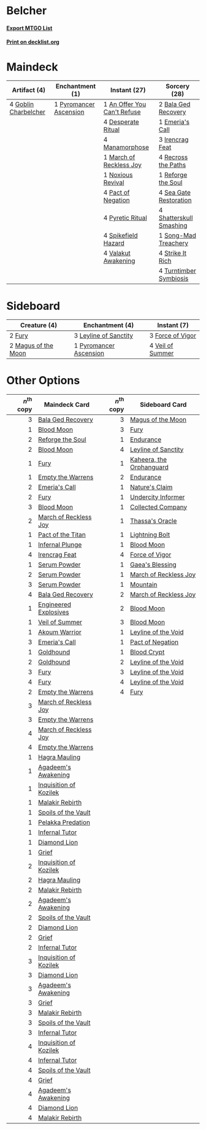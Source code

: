 # Belcher

#### [Export MTGO List](../collection/Belcher/Belcher.txt)
#### [Print on decklist.org](http://decklist.org/?deckmain=1%09An%20Offer%20You%20Can't%20Refuse%0A2%09Bala%20Ged%20Recovery%0A4%09Desperate%20Ritual%0A1%09Emeria's%20Call%0A4%09Goblin%20Charbelcher%0A3%09Irencrag%20Feat%0A4%09Manamorphose%0A1%09March%20of%20Reckless%20Joy%0A1%09Noxious%20Revival%0A4%09Pact%20of%20Negation%0A4%09Pyretic%20Ritual%0A1%09Pyromancer%20Ascension%0A4%09Recross%20the%20Paths%0A1%09Reforge%20the%20Soul%0A4%09Sea%20Gate%20Restoration%0A4%09Shatterskull%20Smashing%0A1%09Song-Mad%20Treachery%0A4%09Spikefield%20Hazard%0A4%09Strike%20It%20Rich%0A4%09Turntimber%20Symbiosis%0A4%09Valakut%20Awakening&deckside=3%09Force%20of%20Vigor%0A2%09Fury%0A3%09Leyline%20of%20Sanctity%0A2%09Magus%20of%20the%20Moon%0A1%09Pyromancer%20Ascension%0A4%09Veil%20of%20Summer)
# Maindeck

|                                         Artifact (4)                                          |                                         Enchantment (1)                                         |                                             Instant (27)                                             |                                           Sorcery (28)                                           |
|-----------------------------------------------------------------------------------------------|-------------------------------------------------------------------------------------------------|------------------------------------------------------------------------------------------------------|--------------------------------------------------------------------------------------------------|
|4 [Goblin Charbelcher](http://gatherer.wizards.com/Pages/Card/Details.aspx?multiverseid=438497)|1 [Pyromancer Ascension](http://gatherer.wizards.com/Pages/Card/Details.aspx?multiverseid=425933)|1 [An Offer You Can't Refuse](http://gatherer.wizards.com/Pages/Card/Details.aspx?multiverseid=555252)|2 [Bala Ged Recovery](http://gatherer.wizards.com/Pages/Card/Details.aspx?multiverseid=491825)    |
|                                                                                               |                                                                                                 |4 [Desperate Ritual](http://gatherer.wizards.com/Pages/Card/Details.aspx?multiverseid=80275)          |1 [Emeria's Call](http://gatherer.wizards.com/Pages/Card/Details.aspx?multiverseid=491633)        |
|                                                                                               |                                                                                                 |4 [Manamorphose](http://gatherer.wizards.com/Pages/Card/Details.aspx?multiverseid=370568)             |3 [Irencrag Feat](http://gatherer.wizards.com/Pages/Card/Details.aspx?multiverseid=473089)        |
|                                                                                               |                                                                                                 |1 [March of Reckless Joy](http://gatherer.wizards.com/Pages/Card/Details.aspx?multiverseid=548458)    |4 [Recross the Paths](http://gatherer.wizards.com/Pages/Card/Details.aspx?multiverseid=152874)    |
|                                                                                               |                                                                                                 |1 [Noxious Revival](http://gatherer.wizards.com/Pages/Card/Details.aspx?multiverseid=230067)          |1 [Reforge the Soul](http://gatherer.wizards.com/Pages/Card/Details.aspx?multiverseid=278256)     |
|                                                                                               |                                                                                                 |4 [Pact of Negation](http://gatherer.wizards.com/Pages/Card/Details.aspx?multiverseid=442057)         |4 [Sea Gate Restoration](http://gatherer.wizards.com/Pages/Card/Details.aspx?multiverseid=491706) |
|                                                                                               |                                                                                                 |4 [Pyretic Ritual](http://gatherer.wizards.com/Pages/Card/Details.aspx?multiverseid=205067)           |4 [Shatterskull Smashing](http://gatherer.wizards.com/Pages/Card/Details.aspx?multiverseid=491802)|
|                                                                                               |                                                                                                 |4 [Spikefield Hazard](http://gatherer.wizards.com/Pages/Card/Details.aspx?multiverseid=491809)        |1 [Song-Mad Treachery](http://gatherer.wizards.com/Pages/Card/Details.aspx?multiverseid=491807)   |
|                                                                                               |                                                                                                 |4 [Valakut Awakening](http://gatherer.wizards.com/Pages/Card/Details.aspx?multiverseid=491818)        |4 [Strike It Rich](http://gatherer.wizards.com/Pages/Card/Details.aspx?multiverseid=522219)       |
|                                                                                               |                                                                                                 |                                                                                                      |4 [Turntimber Symbiosis](http://gatherer.wizards.com/Pages/Card/Details.aspx?multiverseid=491864) |


# Sideboard

|                                         Creature (4)                                         |                                         Enchantment (4)                                         |                                        Instant (7)                                        |
|----------------------------------------------------------------------------------------------|-------------------------------------------------------------------------------------------------|-------------------------------------------------------------------------------------------|
|2 [Fury](http://gatherer.wizards.com/Pages/Card/Details.aspx?multiverseid=522202)             |3 [Leyline of Sanctity](http://gatherer.wizards.com/Pages/Card/Details.aspx?multiverseid=204993) |3 [Force of Vigor](http://gatherer.wizards.com/Pages/Card/Details.aspx?multiverseid=464113)|
|2 [Magus of the Moon](http://gatherer.wizards.com/Pages/Card/Details.aspx?multiverseid=136152)|1 [Pyromancer Ascension](http://gatherer.wizards.com/Pages/Card/Details.aspx?multiverseid=425933)|4 [Veil of Summer](http://gatherer.wizards.com/Pages/Card/Details.aspx?multiverseid=466952)|


# Other Options

|*n*<sup>th</sup> copy|                                          Maindeck Card                                          |*n*<sup>th</sup> copy|                                          Sideboard Card                                           |
|--------------------:|-------------------------------------------------------------------------------------------------|--------------------:|---------------------------------------------------------------------------------------------------|
|                    3|[Bala Ged Recovery](http://gatherer.wizards.com/Pages/Card/Details.aspx?multiverseid=491825)     |                    3|[Magus of the Moon](http://gatherer.wizards.com/Pages/Card/Details.aspx?multiverseid=136152)       |
|                    1|[Blood Moon](http://gatherer.wizards.com/Pages/Card/Details.aspx?multiverseid=45386)             |                    3|[Fury](http://gatherer.wizards.com/Pages/Card/Details.aspx?multiverseid=522202)                    |
|                    2|[Reforge the Soul](http://gatherer.wizards.com/Pages/Card/Details.aspx?multiverseid=278256)      |                    1|[Endurance](http://gatherer.wizards.com/Pages/Card/Details.aspx?multiverseid=522233)               |
|                    2|[Blood Moon](http://gatherer.wizards.com/Pages/Card/Details.aspx?multiverseid=45386)             |                    4|[Leyline of Sanctity](http://gatherer.wizards.com/Pages/Card/Details.aspx?multiverseid=204993)     |
|                    1|[Fury](http://gatherer.wizards.com/Pages/Card/Details.aspx?multiverseid=522202)                  |                    1|[Kaheera, the Orphanguard](http://gatherer.wizards.com/Pages/Card/Details.aspx?multiverseid=479744)|
|                    1|[Empty the Warrens](http://gatherer.wizards.com/Pages/Card/Details.aspx?multiverseid=426587)     |                    2|[Endurance](http://gatherer.wizards.com/Pages/Card/Details.aspx?multiverseid=522233)               |
|                    2|[Emeria's Call](http://gatherer.wizards.com/Pages/Card/Details.aspx?multiverseid=491633)         |                    1|[Nature's Claim](http://gatherer.wizards.com/Pages/Card/Details.aspx?multiverseid=382316)          |
|                    2|[Fury](http://gatherer.wizards.com/Pages/Card/Details.aspx?multiverseid=522202)                  |                    1|[Undercity Informer](http://gatherer.wizards.com/Pages/Card/Details.aspx?multiverseid=366271)      |
|                    3|[Blood Moon](http://gatherer.wizards.com/Pages/Card/Details.aspx?multiverseid=45386)             |                    1|[Collected Company](http://gatherer.wizards.com/Pages/Card/Details.aspx?multiverseid=394519)       |
|                    2|[March of Reckless Joy](http://gatherer.wizards.com/Pages/Card/Details.aspx?multiverseid=548458) |                    1|[Thassa's Oracle](http://gatherer.wizards.com/Pages/Card/Details.aspx?multiverseid=476324)         |
|                    1|[Pact of the Titan](http://gatherer.wizards.com/Pages/Card/Details.aspx?multiverseid=130638)     |                    1|[Lightning Bolt](http://gatherer.wizards.com/Pages/Card/Details.aspx?multiverseid=806)             |
|                    1|[Infernal Plunge](http://gatherer.wizards.com/Pages/Card/Details.aspx?multiverseid=235603)       |                    1|[Blood Moon](http://gatherer.wizards.com/Pages/Card/Details.aspx?multiverseid=45386)               |
|                    4|[Irencrag Feat](http://gatherer.wizards.com/Pages/Card/Details.aspx?multiverseid=473089)         |                    4|[Force of Vigor](http://gatherer.wizards.com/Pages/Card/Details.aspx?multiverseid=464113)          |
|                    1|[Serum Powder](http://gatherer.wizards.com/Pages/Card/Details.aspx?multiverseid=48920)           |                    1|[Gaea's Blessing](http://gatherer.wizards.com/Pages/Card/Details.aspx?multiverseid=417433)         |
|                    2|[Serum Powder](http://gatherer.wizards.com/Pages/Card/Details.aspx?multiverseid=48920)           |                    1|[March of Reckless Joy](http://gatherer.wizards.com/Pages/Card/Details.aspx?multiverseid=548458)   |
|                    3|[Serum Powder](http://gatherer.wizards.com/Pages/Card/Details.aspx?multiverseid=48920)           |                    1|[Mountain](http://gatherer.wizards.com/Pages/Card/Details.aspx?multiverseid=439859)                |
|                    4|[Bala Ged Recovery](http://gatherer.wizards.com/Pages/Card/Details.aspx?multiverseid=491825)     |                    2|[March of Reckless Joy](http://gatherer.wizards.com/Pages/Card/Details.aspx?multiverseid=548458)   |
|                    1|[Engineered Explosives](http://gatherer.wizards.com/Pages/Card/Details.aspx?multiverseid=50139)  |                    2|[Blood Moon](http://gatherer.wizards.com/Pages/Card/Details.aspx?multiverseid=45386)               |
|                    1|[Veil of Summer](http://gatherer.wizards.com/Pages/Card/Details.aspx?multiverseid=466952)        |                    3|[Blood Moon](http://gatherer.wizards.com/Pages/Card/Details.aspx?multiverseid=45386)               |
|                    1|[Akoum Warrior](http://gatherer.wizards.com/Pages/Card/Details.aspx?multiverseid=491773)         |                    1|[Leyline of the Void](http://gatherer.wizards.com/Pages/Card/Details.aspx?multiverseid=107682)     |
|                    3|[Emeria's Call](http://gatherer.wizards.com/Pages/Card/Details.aspx?multiverseid=491633)         |                    1|[Pact of Negation](http://gatherer.wizards.com/Pages/Card/Details.aspx?multiverseid=442057)        |
|                    1|[Goldhound](http://gatherer.wizards.com/Pages/Card/Details.aspx?multiverseid=555309)             |                    1|[Blood Crypt](http://gatherer.wizards.com/Pages/Card/Details.aspx?multiverseid=97102)              |
|                    2|[Goldhound](http://gatherer.wizards.com/Pages/Card/Details.aspx?multiverseid=555309)             |                    2|[Leyline of the Void](http://gatherer.wizards.com/Pages/Card/Details.aspx?multiverseid=107682)     |
|                    3|[Fury](http://gatherer.wizards.com/Pages/Card/Details.aspx?multiverseid=522202)                  |                    3|[Leyline of the Void](http://gatherer.wizards.com/Pages/Card/Details.aspx?multiverseid=107682)     |
|                    4|[Fury](http://gatherer.wizards.com/Pages/Card/Details.aspx?multiverseid=522202)                  |                    4|[Leyline of the Void](http://gatherer.wizards.com/Pages/Card/Details.aspx?multiverseid=107682)     |
|                    2|[Empty the Warrens](http://gatherer.wizards.com/Pages/Card/Details.aspx?multiverseid=426587)     |                    4|[Fury](http://gatherer.wizards.com/Pages/Card/Details.aspx?multiverseid=522202)                    |
|                    3|[March of Reckless Joy](http://gatherer.wizards.com/Pages/Card/Details.aspx?multiverseid=548458) |                     |                                                                                                   |
|                    3|[Empty the Warrens](http://gatherer.wizards.com/Pages/Card/Details.aspx?multiverseid=426587)     |                     |                                                                                                   |
|                    4|[March of Reckless Joy](http://gatherer.wizards.com/Pages/Card/Details.aspx?multiverseid=548458) |                     |                                                                                                   |
|                    4|[Empty the Warrens](http://gatherer.wizards.com/Pages/Card/Details.aspx?multiverseid=426587)     |                     |                                                                                                   |
|                    1|[Hagra Mauling](http://gatherer.wizards.com/Pages/Card/Details.aspx?multiverseid=491741)         |                     |                                                                                                   |
|                    1|[Agadeem's Awakening](http://gatherer.wizards.com/Pages/Card/Details.aspx?multiverseid=491723)   |                     |                                                                                                   |
|                    1|[Inquisition of Kozilek](http://gatherer.wizards.com/Pages/Card/Details.aspx?multiverseid=416897)|                     |                                                                                                   |
|                    1|[Malakir Rebirth](http://gatherer.wizards.com/Pages/Card/Details.aspx?multiverseid=491747)       |                     |                                                                                                   |
|                    1|[Spoils of the Vault](http://gatherer.wizards.com/Pages/Card/Details.aspx?multiverseid=46572)    |                     |                                                                                                   |
|                    1|[Pelakka Predation](http://gatherer.wizards.com/Pages/Card/Details.aspx?multiverseid=491757)     |                     |                                                                                                   |
|                    1|[Infernal Tutor](http://gatherer.wizards.com/Pages/Card/Details.aspx?multiverseid=107308)        |                     |                                                                                                   |
|                    1|[Diamond Lion](http://gatherer.wizards.com/Pages/Card/Details.aspx?multiverseid=522301)          |                     |                                                                                                   |
|                    1|[Grief](http://gatherer.wizards.com/Pages/Card/Details.aspx?multiverseid=522163)                 |                     |                                                                                                   |
|                    2|[Inquisition of Kozilek](http://gatherer.wizards.com/Pages/Card/Details.aspx?multiverseid=416897)|                     |                                                                                                   |
|                    2|[Hagra Mauling](http://gatherer.wizards.com/Pages/Card/Details.aspx?multiverseid=491741)         |                     |                                                                                                   |
|                    2|[Malakir Rebirth](http://gatherer.wizards.com/Pages/Card/Details.aspx?multiverseid=491747)       |                     |                                                                                                   |
|                    2|[Agadeem's Awakening](http://gatherer.wizards.com/Pages/Card/Details.aspx?multiverseid=491723)   |                     |                                                                                                   |
|                    2|[Spoils of the Vault](http://gatherer.wizards.com/Pages/Card/Details.aspx?multiverseid=46572)    |                     |                                                                                                   |
|                    2|[Diamond Lion](http://gatherer.wizards.com/Pages/Card/Details.aspx?multiverseid=522301)          |                     |                                                                                                   |
|                    2|[Grief](http://gatherer.wizards.com/Pages/Card/Details.aspx?multiverseid=522163)                 |                     |                                                                                                   |
|                    2|[Infernal Tutor](http://gatherer.wizards.com/Pages/Card/Details.aspx?multiverseid=107308)        |                     |                                                                                                   |
|                    3|[Inquisition of Kozilek](http://gatherer.wizards.com/Pages/Card/Details.aspx?multiverseid=416897)|                     |                                                                                                   |
|                    3|[Diamond Lion](http://gatherer.wizards.com/Pages/Card/Details.aspx?multiverseid=522301)          |                     |                                                                                                   |
|                    3|[Agadeem's Awakening](http://gatherer.wizards.com/Pages/Card/Details.aspx?multiverseid=491723)   |                     |                                                                                                   |
|                    3|[Grief](http://gatherer.wizards.com/Pages/Card/Details.aspx?multiverseid=522163)                 |                     |                                                                                                   |
|                    3|[Malakir Rebirth](http://gatherer.wizards.com/Pages/Card/Details.aspx?multiverseid=491747)       |                     |                                                                                                   |
|                    3|[Spoils of the Vault](http://gatherer.wizards.com/Pages/Card/Details.aspx?multiverseid=46572)    |                     |                                                                                                   |
|                    3|[Infernal Tutor](http://gatherer.wizards.com/Pages/Card/Details.aspx?multiverseid=107308)        |                     |                                                                                                   |
|                    4|[Inquisition of Kozilek](http://gatherer.wizards.com/Pages/Card/Details.aspx?multiverseid=416897)|                     |                                                                                                   |
|                    4|[Infernal Tutor](http://gatherer.wizards.com/Pages/Card/Details.aspx?multiverseid=107308)        |                     |                                                                                                   |
|                    4|[Spoils of the Vault](http://gatherer.wizards.com/Pages/Card/Details.aspx?multiverseid=46572)    |                     |                                                                                                   |
|                    4|[Grief](http://gatherer.wizards.com/Pages/Card/Details.aspx?multiverseid=522163)                 |                     |                                                                                                   |
|                    4|[Agadeem's Awakening](http://gatherer.wizards.com/Pages/Card/Details.aspx?multiverseid=491723)   |                     |                                                                                                   |
|                    4|[Diamond Lion](http://gatherer.wizards.com/Pages/Card/Details.aspx?multiverseid=522301)          |                     |                                                                                                   |
|                    4|[Malakir Rebirth](http://gatherer.wizards.com/Pages/Card/Details.aspx?multiverseid=491747)       |                     |                                                                                                   |

